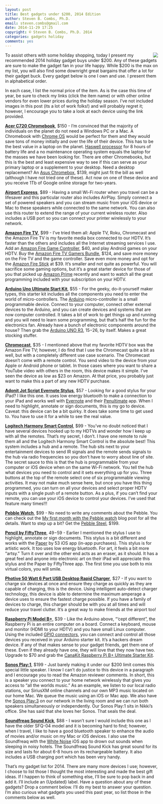 ```yaml
---
layout: post
title: Best gadgets under $200, 2014 Edition
author: Steven B. Combs, Ph.D.
email: steven.combs@gmail.com
date: 2014-11-29 17:25
copyright: © Steven B. Combs, Ph.D. 2014
categories: gadgets holiday
comments: yes
---
```


<a href="http://www.stevencombs.com/images/posts/2014-11-29-acer-c720-chromebook.png"><img src="http://www.stevencombs.com/images/posts/2014-11-29-acer-c720-chromebook.png" align='right'></a>To assist others with some holiday shopping, today I present my recommended 2014 holiday gadget buys under $200. Any of these gadgets are sure to make the gadget fan in your life happy. While $200 is the max on my list, you will also find some downright great bargains that offer a lot for their gadget buck. Every gadget below is one I own and use. I present them in alphabetical order.

In each case, I list the normal price of the item. As is the case this time of year, be sure to check my links (click the item name) or with other online vendors for even lower prices during the holiday season. I’ve not included images in this post (its a lot of work folks!) and will probably regret it; however, I encourage you to take a look at each device using the link provided.

**[Acer C720 Chromebook][0386-001]**, $150 - I’m convinced that the majority of individuals on the planet do not need a Windows PC or a Mac. A Chromebook with [Chrome OS][0386-002] would be perfect for them and they would save tons of money initially and over the life of their device. This has to be the best value in a laptop on the planet. [Haswell processor][0386-003] for 8 hours of battery life and a no maintenance operating system equals the laptop for the masses we have been looking for. There are other Chromebooks, but this is the best and least expensive way to see if this can serve as your primary laptop or a supplement to your desktop. Need a desktop replacement? An [Asus Chromebox][0386-004], $139, might just fit the bill as well (although I have not tried one of these). Act now on one of these device and you receive 1Tb of Google online storage for two-years.

**[Airport Express][0386-005]**, $89 - Having a small Wi-Fi router when you travel can be a lifesaver and this particular router also includes AirPlay. Simply connect a set of powered speakers and you can stream music from your iOS device or Mac to these speakers while connected to the same network. You can also use this router to extend the range of your current wireless router. Also includes a USB port so you can connect your printer wirelessly to your network.

**[Amazon Fire TV][0386-006]**, $99 - I’ve tried them all: Apple TV, Roku, Chromecast and the Amazon Fire TV is my favorite media box connected to our HDTV. It’s faster than the others and includes all the Internet streaming services I use. Add an [Amazon Fire Game Controller][0386-007], $40, and play Android games on your HDTV. Buy the [Amazon Fire TV Gamers Bundle][0386-008], $124, and save more money on the Fire TV and the game controller. Save even more money and opt for the [Amazon Fire Stick][0386-009] at $39. It’s smaller and not quite as powerful. You will sacrifice some gaming options, but it’s a great starter device for those of you that picked up [Amazon Prime][0386-010] recently and want to watch all the great programming included with your subscription on your HDTV.

**[Arduino Uno Ultimate Start Kit][0386-011]**, $55 - For the geeky, do-it-yourself maker types, this starter kit includes all the components you need to enter the world of micro-controllers. The [Arduino][0386-012] micro-controller is a small programmable device. Connect to your computer, connect other external devices to the Arduino, and you can create devices and systems that are now computer controlled. It takes a bit of work to get things up and running and you will need to learn some programming, but that’s half the fun for the electronics fan. Already have a bunch of electronic components around the house? Then grab the [Arduino UNO R3][0386-013], $15-$26, by itself. Makes a great stocking stuffer.

**[Chromecast][0386-014]**, $35 - I mentioned above that my favorite HDTV box was the Amazon Fire TV; however, I do find that I use the Chromecast quite a bit as well, but with a completely different use case scenario. The Chromecast doesn’t come with a remote control. You send video to the device from your Apple or Android phone or tablet. In those cases where you want to share a YouTube video with others in the room, this device makes it simple. I’ve seen the device as low as $23 on Amazon. At that price, you probably just want to make this a part of any new HDTV purchase.

**[Adonit Jot Script Evernote Stylus][0386-015]**, $57 - Looking for a good stylus for your iPad? I like this one. It uses low energy bluetooth to make a connection to your iPad and works well with [Evernote][0386-016] and their [Penultimate][0386-017] app. When I need to highlight, annotate or sign documents, this is my go to device. Caveat: this device can be a bit quirky. It does take some time to get used to. You have to use it for a while to see the real value.

**[Logitech Harmony Smart Control][0386-018]**, $99 - You’ve no doubt noticed that I have several devices hooked up to my HDTVs and wonder how I keep up with all the remotes. That’s my secret, I don’t. I have one remote to rule them all and the Logitech Harmony Smart Control is the absolute best! This system includes a hub and a remote. The hub sits next to your entertainment devices to send IR signals and the remote sends signals to the hub via radio frequencies so you don’t have to worry about line of site. The secret sauce to this is that the hub is programmable from your computer or iOS device when on the same Wi-Fi network. You tell the hub what devices you need to control and it sets everything up for you. Three buttons at the top of the remote select one of six programmable viewing activities. It may not make much sense here, but once you have this thing programmed, you can turn on all your devices and select proper HDTV inputs with a single push of a remote button. As a plus, if you can’t find your remote, you can use your iOS device to control your devices. I’ve used that feature many times!!!

**[Pebble Watch][0386-019]**, $99 - No need to write any comments about the Pebble. You can check out the [My first month with the Pebble watch][0386-020] blog post for all the details. Want to step up a bit? Get the [Pebble Steel][0386-021], $199.

**[Pencil by FiftyThree][0386-022]**, $49-$59 - Earlier I mentioned the stylus I use to highlight, annotate or sign documents. This stylus is a bit different and works with the [Paper](https://www.fiftythree.com/paper) by 53 iOS app (in-app purchases). This stylus is for artistic work. It too uses low energy bluetooth. For art, it feels a bit more “artsy.” Turn it over and the other end acts as an eraser, as it should. It has a great feel and anyone into electronic art on their iPad will appreciate this stylus and the Paper by FiftyThree app. The first time you use both to mix virtual colors, you will smile.

**[Photive 50 Watt 6 Port USB Desktop Rapid Charger][0386-023]**, $27 - If you want to charge six devices at once and ensure they charge as quickly as they are capable of charging, this is the device. Using intelligent auto-detect charger technology, this device is able to determine the maximum amperage a device uses to ensure the fastest charge possible. If you have a family of devices to charge, this charger should be with you at all times and will reduce your travel clutter. It’s a great way to make friends at the airport too!

**[Raspberry Pi Model B+][0386-024]**, $39 - Like the Arduino above, “‘cept different”, the Raspberry Pi is an entire computer on a board. Connect a keyboard, mouse and monitor (HDMI to your HDTV) and you have small Linux computer. Using the included [GPIO connectors][0386-025], you can connect and control all those devices you received in your Arduino starter kit. It’s a hackers dream device. If any of that makes sense to your gadget friends, get them one of these. Even if they already have one, they will love that they now have two. Upgrade to $70 and grab the [CanaKit Raspberry Pi B+ Ultimate Starter Kit][0386-026].

**[Sonos Play:1][0386-027]**, $199 - Just barely making it under our $200 limit comes this special little speaker. I know I can’t do justice to this device in a paragraph and I encourage you to read the Amazon reviewer comments. In short, this is a speaker you connect to your home network wirelessly that gives you access to “all the worlds music.” As an example, we listen to our local radio stations, our SiriusXM online channels and our own MP3 music located on our home Mac. We queue the music using an iOS or Mac app. We also have the [Sonos Play:3][0386-028] on our network in the living room and we can run both speakers simultaneously or independently. Our Sonos Play:1 sits in Nikki’s office. She has said that she loves her Sonos. That seals the deal.

**[Soundfreaq Sound Kick][0386-029]**, $88 - I wasn’t sure I would include this one as I have the older SFQ-04 model and it is becoming hard to find; however, when I travel, I like to have a good bluetooth speaker to enhance the audio of movies and/or music on my Mac or iOS devices. I also use the Soundfreaq with the [White Noise][0386-030] iOS app to drown out sounds when sleeping in noisy hotels. The Soundfreaq Sound Kick has great sound for its size and lasts for about 6-8 hours on its rechargeable battery. It also includes a USB charging port which has been very handy.

That’s my gadget list for 2014. There are many more devices I use; however, I choose to list those I thought the most interesting and made the best gift ideas. If I happen to think of something else, I’ll be sure to pop back in and add it. I’ll include an {Updated} label. Have a question about any of these gadgets? Drop a comment below. I’ll do my best to answer your question. I’m also curious what gadgets you used this past year, so list those in the comments below as well.

[0386-001]: http://www.amazon.com/gp/product/B00FNPD1VW/ref=as_li_ss_tl?ie=UTF8&camp=1789&creative=390957&creativeASIN=B00FNPD1VW&linkCode=as2&tag=bricinmypockb-20
[0386-002]: http://www.chromium.org/chromium-os
[0386-003]: http://en.wikipedia.org/wiki/Haswell_(microarchitecture)
[0386-004]: http://www.amazon.com/gp/product/B00IT1WJZQ/ref=as_li_ss_tl?ie=UTF8&camp=1789&creative=390957&creativeASIN=B00IT1WJZQ&linkCode=as2&tag=bricinmypockb-20
[0386-005]: https://www.amazon.com/Apple-AirPort-Express-Station-MC414LL/dp/B008ALA2RC/ref=as_sl_pc_ss_til?tag=bricinmypockb-20&linkCode=w01&linkId=UDKKBHA6K7AJW7PI&creativeASIN=B008ALA2RC
[0386-006]: http://www.amazon.com/gp/product/B00CX5P8FC/ref=as_li_ss_tl?ie=UTF8&camp=1789&creative=390957&creativeASIN=B00CX5P8FC&linkCode=as2&tag=bricinmypockb-20
[0386-007]: http://www.amazon.com/gp/product/B00DU0ZI8Q/ref=as_li_ss_tl?ie=UTF8&camp=1789&creative=390957&creativeASIN=B00DU0ZI8Q&linkCode=as2&tag=bricinmypockb-20
[0386-008]: http://www.amazon.com/Amazon-Gamers-Bundle-Controller-cable/dp/B00M9VWFOM
[0386-009]: http://www.amazon.com/gp/product/B00GDQ0RMG/ref=as_li_ss_tl?ie=UTF8&camp=1789&creative=390957&creativeASIN=B00GDQ0RMG&linkCode=as2&tag=bricinmypockb-20
[0386-010]: http://www.amazon.com/gp/product/B00DBYBNEE/ref=as_li_ss_tl?ie=UTF8&camp=1789&creative=390957&creativeASIN=B00DBYBNEE&linkCode=as2&tag=bricinmypockb-20
[0386-011]: http://www.amazon.com/gp/product/B00BT0NDB8/ref=as_li_ss_tl?ie=UTF8&camp=1789&creative=390957&creativeASIN=B00BT0NDB8&linkCode=as2&tag=bricinmypockb-20
[0386-012]: http://www.arduino.cc/
[0386-013]: http://www.amazon.com/gp/product/B006H06TVG/ref=as_li_ss_tl?ie=UTF8&camp=1789&creative=390957&creativeASIN=B006H06TVG&linkCode=as2&tag=bricinmypockb-20
[0386-014]: http://www.amazon.com/gp/product/B00DR0PDNE/ref=as_li_ss_tl?ie=UTF8&camp=1789&creative=390957&creativeASIN=B00DR0PDNE&linkCode=as2&tag=bricinmypockb-20
[0386-015]: http://www.amazon.com/gp/product/B00DQEB1V4/ref=as_li_ss_tl?ie=UTF8&camp=1789&creative=390957&creativeASIN=B00DQEB1V4&linkCode=as2&tag=bricinmypockb-20
[0386-016]: https://itunes.apple.com/us/app/evernote/id281796108?mt=8&uo=4&at=10l9vL
[0386-017]: https://itunes.apple.com/us/app/penultimate/id354098826?mt=8&uo=4&at=10l9vL
[0386-018]: http://www.amazon.com/gp/product/B00BQ5RYI4/ref=as_li_ss_tl?ie=UTF8&camp=1789&creative=390957&creativeASIN=B00BQ5RYI4&linkCode=as2&tag=bricinmypockb-20
[0386-019]: http://www.amazon.com/gp/product/B00BKEQBI0/ref=as_li_ss_tl?ie=UTF8&camp=1789&creative=390957&creativeASIN=B00BKEQBI0&linkCode=as2&tag=bricinmypockb-20
[0386-020]: http://www.stevencombs.com/pebble/2014/10/19/my-first-month-with-pebble-watch.html
[0386-021]: http://www.amazon.com/gp/product/B00IVX0XGO/ref=as_li_ss_tl?ie=UTF8&camp=1789&creative=390957&creativeASIN=B00IVX0XGO&linkCode=as2&tag=bricinmypockb-20
[0386-022]: http://www.amazon.com/gp/product/B00JP12170/ref=as_li_ss_tl?ie=UTF8&camp=1789&creative=390957&creativeASIN=B00JP12170&linkCode=as2&tag=bricinmypockb-20
[0386-023]: http://www.amazon.com/gp/product/B00LMIA9L4/ref=as_li_ss_tl?ie=UTF8&camp=1789&creative=390957&creativeASIN=B00LMIA9L4&linkCode=as2&tag=bricinmypockb-20
[0386-024]: http://www.amazon.com/gp/product/B00LPESRUK/ref=as_li_ss_tl?ie=UTF8&camp=1789&creative=390957&creativeASIN=B00LPESRUK&linkCode=as2&tag=bricinmypockb-20
[0386-025]: https://learn.adafruit.com/adafruits-raspberry-pi-lesson-4-gpio-setup/the-gpio-connector
[0386-026]: http://www.amazon.com/gp/product/B00G1PNG54/ref=as_li_ss_tl?ie=UTF8&camp=1789&creative=390957&creativeASIN=B00G1PNG54&linkCode=as2&tag=bricinmypockb-20
[0386-027]: http://www.amazon.com/gp/product/B00EWCUK1Q/ref=as_li_ss_tl?ie=UTF8&camp=1789&creative=390957&creativeASIN=B00EWCUK1Q&linkCode=as2&tag=bricinmypockb-20
[0386-028]: http://www.amazon.com/gp/product/B00554S24W/ref=as_li_ss_tl?ie=UTF8&camp=1789&creative=390957&creativeASIN=B00554S24W&linkCode=as2&tag=bricinmypockb-20
[0386-029]: http://www.amazon.com/gp/product/B007XOQI4S/ref=as_li_ss_tl?ie=UTF8&camp=1789&creative=390957&creativeASIN=B007XOQI4S&linkCode=as2&tag=bricinmypockb-20
[0386-030]: https://itunes.apple.com/us/app/white-noise/id289894882?mt=8&uo=4&at=10l9vL